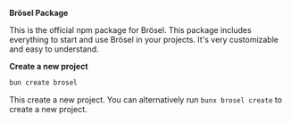 **Brösel Package**

This is the official npm package for Brösel. This package includes everything to start and use Brösel in your projects. It's very customizable and easy to understand.

**Create a new project**

```bash
bun create brosel
```

This create a new project. You can alternatively run `bunx brosel create` to create a new project.
